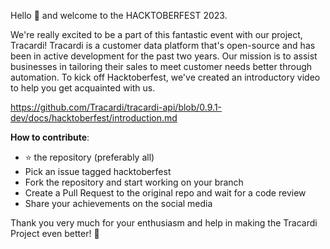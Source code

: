Hello :wave: and welcome to the HACKTOBERFEST 2023.

We're really excited to be a part of this fantastic event with our project, Tracardi!
Tracardi is a customer data platform that's open-source and has been in active development for the past two years. Our
mission is to assist businesses in tailoring their sales to meet customer needs better through automation. To kick off
Hacktoberfest, we've created an introductory video to help you get acquainted with us.

https://github.com/Tracardi/tracardi-api/blob/0.9.1-dev/docs/hacktoberfest/introduction.md

**How to contribute**:

- :star: the repository (preferably all)
- Pick an issue tagged hacktoberfest
- Fork the repository and start working on your branch
- Create a Pull Request to the original repo and wait for a code review
- Share your achievements on the social media



Thank you very much for your enthusiasm and help in making the Tracardi Project even better! :rocket: 
